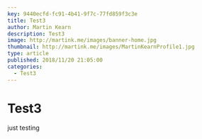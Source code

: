 ```yaml
---
key: 9440ecfd-fc91-4b41-9f7c-77fd859f3c3e
title: Test3
author: Martin Kearn
description: Test3
image: http://martink.me/images/banner-home.jpg
thumbnail: http://martink.me/images/MartinKearnProfile1.jpg
type: article
published: 2018/11/20 21:05:00
categories: 
  - Test3
---
```

# Test3
just testing
